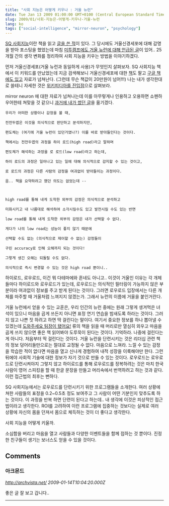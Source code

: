 ```yaml
---
title: "사회 지능은 어떻게 키우나 : 거울 뉴런"
date: Tue Jan 13 2009 01:00:00 GMT+0100 (Central European Standard Time)
slug: 2009/01/사회-지능은-어떻게-키우나-거울-뉴런
lang: ko
tags: ["social-intelligence", "mirror-neuron", "psychology"]
---
```


[SQ 사회지능](http://www.yes24.com/Goods/FTGoodsView.aspx?goodsNo=2172137)이란 책을 읽고 [글을 쓴 적](/2006/11/sq-사회지능)이 있다. 그 당시에도 거울신경세포에 대해 감명을 받아 포스팅을 했었는데 마침 [미투캠프에도 거울 뉴런에 대해 언급된 글](http://me2camp.tistory.com/entry/%EC%82%AC%ED%9A%8C%EC%A0%81-%EC%A7%80%EB%8A%A5%EA%B3%BC-%EB%A6%AC%EB%8D%94%EC%89%BD)이 있어.. 25개월 간의 생각 변화를 정리하여 사회 지능을 키우는 방법을 이야기하겠다.

 

먼저 거울신경세포(거울 뉴런과 동일하게 사용)가 무엇인지 살펴보자. SQ 사회지능 책에서 이 키워드를 만났었는데 지금 검색해보니 거울신경세포에 대한 [책](http://www.amazon.com/Action-Language-Mirror-Neuron-System/dp/0521847559)도 팔고 [구글 책에도 있고](http://books.google.co.kr/books?id=7K_-zH3RRv8C&dq=mirror+neuron+social&source=gbs_summary_s&cad=0) 자료가 넘쳐난다. (그런데 무슨 책값이 20만원이 넘어!!!) 나는 내가 생각한대로 쓸테니 자세한 것은 [위키피디아를 진입점](http://en.wikipedia.org/wiki/Mirror_neuron)으로 살펴보라.

mirror neuron 에 대한 자료가 넘쳐나는데 이를 아무렇게나 인용하고 오용하면 쇼펜하우어한테 쳐맞을 것 같으니 [과거에 내가 썼던 글](/2006/11/sq-사회지능)을 옮기겠다.


```
우리가 어떠한 상황이나 감정을 볼 때,

전전두엽은 이것을 의식적으로 판단하고 분석하지만,

편도체는 (여기에 거울 뉴런이 있던거였나?) 이를 바로 받아들인다는 것이다.

책에서는 전전두엽의 과정을 하이 로드(high road)라고 말하며

편도체가 해석하는 과정을 로 로드(low road)라고 하는데,

하이 로드의 과정은 일어나고 있는 일에 대해 의식적으로 감지할 수 있는 것이고,

로 로드의 과정은 다른 사람의 감정을 여과없이 받아들이는 과정이다.

음.. 책을 요약하려고 했던 의도는 없었는데 --



high road를 통해 내게 도착한 외부의 감정은 의식적으로 분석하고

미화시키고 내 나름대로 해석하여 소각시킬수도 있고 발전시킬 수도 있는 반면

low road를 통해 내게 도착한 외부의 감정은 내가 선택할 수 없다.

게다가 나의 low road는 성능이 좋지 않기 때문에

선택할 수도 없는 (의식적으로 제어할 수 없는) 감정들이

구린 accuracy로 인해 오해까지 되는 것이다!

그렇게 생긴 오해는 되돌릴 수도 없다.

의식적으로 즉시 변경할 수 있는 것은 high road 뿐이니..
```



 

하이로드, 로우로드, 이건 뭐 다테마에와 혼네도 아니고.. 이것이 거울인 이유는 각 개체들마다 하이로드와 로우로드가 있는데, 로우로드는 의식적인 필터링이 가능하지 않은 부분이라 여과없이 정보를 주고 받게 된다는 것이다. 그러면 로우로드 입장에서는 다른 개체를 마주할 때 거울처럼 느껴지지 않겠는가. 그래서 뉴런의 이름에 거울을 붙인거란다.

 

거울 뉴런에서 얻을 수 있는 교훈은, 우리 인간의 뉴런 중에는 원래 그렇게 생겨먹은 녀석이 있으니 마음을 곱게 쓰든지 아니면 표정 연기 연습을 밤새도록 하라는 것이다. 그러지 않고 나쁜 짓 하려고 하면 딱 걸린다는 말이다. 여기서 중요한 정보를 하나 뽑아낼 수 있겠는데 [도와주세요 팀장이 됐어요!](http://www.yes24.com/Goods/FTGoodsView.aspx?goodsNo=2999953&CategoryNumber=001001003016001006001) 류의 책을 읽을 때 머리로만 열심히 외우고 마음을 곱게 쓰지 않으면 좋은 책 읽어봐야 도루묵이 된다는 것이다. 기억하라. 나중에 걸린다는 게 아니다. 처음부터 딱 걸린다는 것이다. 거울 뉴런을 단련시키는 것은 리더십 관련 책의 정보 덩어리들만으로는 절대로 교정될 수 없다. 마음으로 느껴라. 느낄 수 있는 감정을 학습한 적이 없다면 마음을 열고 신나게 경험하여 내적 성장을 이룩해야만 한다. 그런 뒤에야 사회적 기술에 대한 정보가 자기 것으로 만들 수 있는 것이다. 로우로드는 로우로드로 단련시켜야지 그렇지 않고 하이로드를 통해 로우로드를 정복하려는 것은 마치 한국 사람이 영어 스피킹을 할 때 한글 문장을 만들고 머리속에서 번역하려고 하는 것과 같다. 이런 접근법의 최후는 뻔하다.

 

SQ 사회지능에서는 로우로드를 단련시키기 위한 프로그램들을 소개한다. 여러 상황에 쳐한 사람들의 표정을 0.2~0.5초 정도 보여주고 그 사람이 어떤 기분인지 맞추도록 하는 것이다. 이 과정을 반복 하면 단련이 된다고 하는데.. 내 생각에 이것은 피상적인 접근법이라고 생각한다. ROI를 고려하여 이런 프로그램에 집중하는 것보다는 실제로 여러 상황에 자신의 몸을 던져서 몸으로 체득하는 것이 더 좋다고 생각한다.

 

사회 지능을 어떻게 키울까.

소심함을 버리고 마음을 열고 사람들과 다양한 이벤트들을 함께 접하는 것 뿐이다. 진정한 친구들이 생기는 보너스도 얻을 수 있을 것이다.

## Comments

### 아크몬드
*http://archvista.net/*
*2009-01-14T10:04:20.000Z*

좋은 글 잘 보고 갑니다..

---
